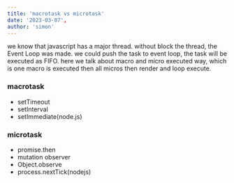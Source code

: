 ```yaml
---
title: 'macrotask vs microtask'
date: '2023-03-07',
author: 'simon'
---
```


we know that javascript has a major thread. without block the thread, the Event Loop was made.
we could push the task to event loop, the task will be executed as FIFO. here we talk about macro and micro executed way, which is one macro is executed then all micros then render and loop execute.

### macrotask

- setTimeout
- setInterval
- setImmediate(node.js)

### microtask

- promise.then
- mutation observer
- Object.observe
- process.nextTick(nodejs)
